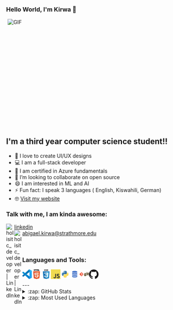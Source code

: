### Hello World, I'm Kirwa  👋

 <img align="right" alt="GIF" src="https://github.com/arsentieva/arsentieva/blob/main/code.gif?raw=true" width="500" height="320" />


## I'm a third year computer science student!!
- 🔭 I love to create UI/UX designs
- 💻 I am a full-stack developer
- 🌱 I am certified in Azure fundamentals
- 👯 I’m looking to collaborate on open source
- 😄 I am interested in ML and AI
- ⚡ Fun fact: I speak 3 languages ( English, Kiswahili, German)
- 🤓 [Visit my website]


### Talk with me, I am kinda awesome:
<img align="left" alt="holisitc_developer | LinkedIn" width="22px" src="https://cdn.jsdelivr.net/npm/simple-icons@v3/icons/linkedin.svg" /> [linkedin] <br />
<img align="left" alt="holisitc_developer | LinkedIn" width="22px" src="https://cdn.jsdelivr.net/npm/simple-icons@3.13.0/icons/gmail.svg" /> abigael.kirwa@strathmore.edu

<br />

### Languages and Tools:

<img align="left" alt="Visual Studio Code" width="26px" src="https://raw.githubusercontent.com/github/explore/80688e429a7d4ef2fca1e82350fe8e3517d3494d/topics/visual-studio-code/visual-studio-code.png" />
<img align="left" alt="HTML5" width="26px" src="https://raw.githubusercontent.com/github/explore/80688e429a7d4ef2fca1e82350fe8e3517d3494d/topics/html/html.png" />
<img align="left" alt="CSS3" width="26px" src="https://raw.githubusercontent.com/github/explore/80688e429a7d4ef2fca1e82350fe8e3517d3494d/topics/css/css.png" />
<img align="left" alt="JavaScript" width="26px" src="https://raw.githubusercontent.com/github/explore/80688e429a7d4ef2fca1e82350fe8e3517d3494d/topics/javascript/javascript.png" />
<img align="left" alt="python" width="26px" src="https://raw.githubusercontent.com/github/explore/80688e429a7d4ef2fca1e82350fe8e3517d3494d/topics/python/python.png" />
<img align="left" alt="SQL" width="26px" src="https://raw.githubusercontent.com/github/explore/80688e429a7d4ef2fca1e82350fe8e3517d3494d/topics/sql/sql.png"/>
<img align="left" alt="Git" width="26px" src="https://raw.githubusercontent.com/github/explore/80688e429a7d4ef2fca1e82350fe8e3517d3494d/topics/git/git.png"/>
<img align="left" alt="GitHub" width="26px" src="https://raw.githubusercontent.com/github/explore/78df643247d429f6cc873026c0622819ad797942/topics/github/github.png" />

<br />
<br />
---

<details>
  <summary>:zap: GitHub Stats</summary>

  <img align="left" alt="Abigael's GitHub Stats" src="https://github-readme-stats.vercel.app/api?username=AbigaelKirwa&show_icons=true&hide_border=true" />

</details>

<details>
  <summary>:zap: Most Used Languages</summary>

<img align="left" alt="Abigael's GitHub Top Languages" src="https://github-readme-stats.vercel.app/api/top-langs/?username=AbigaelKirwa" />

</details>

[linkedin]: https://www.linkedin.com/in/abigael-kirwa-40647219b/
[portfolio]: https://github.com/AbigaelKirwa
[Visit my website]: https://portfolio-abigaelkirwa.vercel.app
